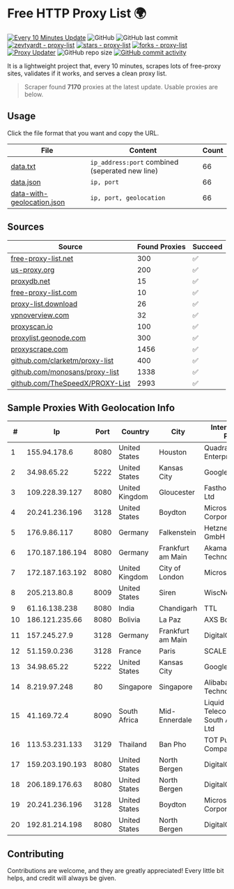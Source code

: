 
# Free HTTP Proxy List 🌍

[![Every 10 Minutes Update](https://github.com/mertguvencli/http-proxy-list/actions/workflows/main.yml/badge.svg?branch=main)](https://github.com/mertguvencli/http-proxy-list/actions/workflows/main.yml)
![GitHub](https://img.shields.io/github/license/mertguvencli/http-proxy-list)
![GitHub last commit](https://img.shields.io/github/last-commit/mertguvencli/http-proxy-list)
[![zevtyardt - proxy-list](https://img.shields.io/static/v1?label=zevtyardt&message=proxy-list&color=blue&logo=github)](https://github.com/zevtyardt/proxy-list "Go to GitHub repo")
[![stars - proxy-list](https://img.shields.io/github/stars/zevtyardt/proxy-list?style=social)](https://github.com/zevtyardt/proxy-list)
[![forks - proxy-list](https://img.shields.io/github/forks/zevtyardt/proxy-list?style=social)](https://github.com/zevtyardt/proxy-list)
[![Proxy Updater](https://github.com/zevtyardt/proxy-list/workflows/Proxy%20Updater/badge.svg)](https://github.com/zevtyardt/proxy-list/actions?query=workflow:"Proxy+Updater")
![GitHub repo size](https://img.shields.io/github/repo-size/zevtyardt/proxy-list)
[![GitHub commit activity](https://img.shields.io/github/commit-activity/m/zevtyardt/proxy-list?logo=commits)](https://github.com/zevtyardt/proxy-list/commits/main)

It is a lightweight project that, every 10 minutes, scrapes lots of free-proxy sites, validates if it works, and serves a clean proxy list.

> Scraper found **7170** proxies at the latest update. Usable proxies are below.

## Usage

Click the file format that you want and copy the URL.

|File|Content|Count|
|----|-------|-----|
|[data.txt](https://raw.githubusercontent.com/mertguvencli/http-proxy-list/main/proxy-list/data.txt)|`ip_address:port` combined (seperated new line)|66|
|[data.json](https://raw.githubusercontent.com/mertguvencli/http-proxy-list/main/proxy-list/data.json)|`ip, port`|66|
|[data-with-geolocation.json](https://raw.githubusercontent.com/mertguvencli/http-proxy-list/main/proxy-list/data-with-geolocation.json)|`ip, port, geolocation`|66|

## Sources

|Source|Found Proxies|Succeed|
|------|-------------|-------|
|[free-proxy-list.net](https://free-proxy-list.net)|300|✅|
|[us-proxy.org](https://www.us-proxy.org)|200|✅|
|[proxydb.net](http://proxydb.net)|15|✅|
|[free-proxy-list.com](https://free-proxy-list.com/?page=&port=&type%5B%5D=http&type%5B%5D=https&up_time=0&search=Search)|10|✅|
|[proxy-list.download](https://www.proxy-list.download/HTTP)|26|✅|
|[vpnoverview.com](https://vpnoverview.com/privacy/anonymous-browsing/free-proxy-servers)|32|✅|
|[proxyscan.io](https://www.proxyscan.io)|100|✅|
|[proxylist.geonode.com](https://proxylist.geonode.com/api/proxy-list?limit=300&page=1&sort_by=lastChecked&sort_type=desc&protocols=http,https)|300|✅|
|[proxyscrape.com](https://api.proxyscrape.com/v2/?request=displayproxies&protocol=http&timeout=10000&country=all&ssl=all&anonymity=all)|1456|✅|
|[github.com/clarketm/proxy-list](https://raw.githubusercontent.com/clarketm/proxy-list/master/proxy-list-raw.txt)|400|✅|
|[github.com/monosans/proxy-list](https://raw.githubusercontent.com/monosans/proxy-list/main/proxies/http.txt)|1338|✅|
|[github.com/TheSpeedX/PROXY-List](https://raw.githubusercontent.com/TheSpeedX/PROXY-List/master/http.txt)|2993|✅|


## Sample Proxies With Geolocation Info

|#|Ip|Port|Country|City|Internet Service Provider|
|-|--|----|-------|----|-------------------------|
|1|155.94.178.6|8080|United States|Houston|QuadraNet Enterprises LLC|
|2|34.98.65.22|5222|United States|Kansas City|Google LLC|
|3|109.228.39.127|8080|United Kingdom|Gloucester|Fasthosts Internet Ltd|
|4|20.241.236.196|3128|United States|Boydton|Microsoft Corporation|
|5|176.9.86.117|8080|Germany|Falkenstein|Hetzner Online GmbH|
|6|170.187.186.194|8080|Germany|Frankfurt am Main|Akamai Technologies, Inc.|
|7|172.187.163.192|8080|United Kingdom|City of London|Microsoft|
|8|205.213.80.8|8009|United States|Siren|WiscNet|
|9|61.16.138.238|8080|India|Chandigarh|TTL|
|10|186.121.235.66|8080|Bolivia|La Paz|AXS Bolivia S. A.|
|11|157.245.27.9|3128|Germany|Frankfurt am Main|DigitalOcean, LLC|
|12|51.159.0.236|3128|France|Paris|SCALEWAY|
|13|34.98.65.22|5222|United States|Kansas City|Google LLC|
|14|8.219.97.248|80|Singapore|Singapore|Alibaba (US) Technology Co., Ltd.|
|15|41.169.72.4|8090|South Africa|Mid-Ennerdale|Liquid Telecommunications South Africa (Pty) Ltd|
|16|113.53.231.133|3129|Thailand|Ban Pho|TOT Public Company Limited|
|17|159.203.190.193|8080|United States|North Bergen|DigitalOcean, LLC|
|18|206.189.176.63|8080|United States|North Bergen|DigitalOcean, LLC|
|19|20.241.236.196|3128|United States|Boydton|Microsoft Corporation|
|20|192.81.214.198|8080|United States|North Bergen|DigitalOcean, LLC|



## Contributing

Contributions are welcome, and they are greatly appreciated! Every
little bit helps, and credit will always be given.


